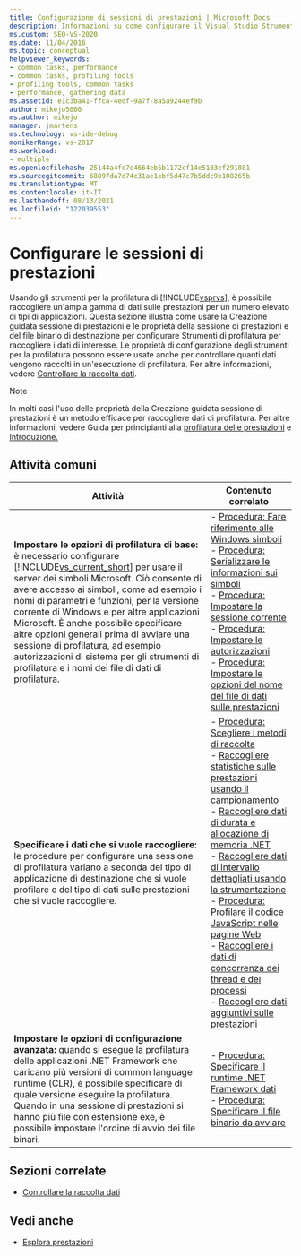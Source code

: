 ```yaml
---
title: Configurazione di sessioni di prestazioni | Microsoft Docs
description: Informazioni su come configurare il Visual Studio Strumenti di profilatura per raccogliere i dati sulle prestazioni desiderati. Questo articolo elenca le attività comuni e fornisce collegamenti.
ms.custom: SEO-VS-2020
ms.date: 11/04/2016
ms.topic: conceptual
helpviewer_keywords:
- common tasks, performance
- common tasks, profiling tools
- profiling tools, common tasks
- performance, gathering data
ms.assetid: e1c3ba41-ffca-4edf-9a7f-8a5a9244ef9b
author: mikejo5000
ms.author: mikejo
manager: jmartens
ms.technology: vs-ide-debug
monikerRange: vs-2017
ms.workload:
- multiple
ms.openlocfilehash: 25144a4fe7e4664eb5b1172cf14e5103ef291881
ms.sourcegitcommit: 68897da7d74c31ae1ebf5d47c7b5ddc9b108265b
ms.translationtype: MT
ms.contentlocale: it-IT
ms.lasthandoff: 08/13/2021
ms.locfileid: "122039553"
---
```

# <a name="configure-performance-sessions"></a>Configurare le sessioni di prestazioni
Usando gli strumenti per la profilatura di [!INCLUDE[vsprvs](../code-quality/includes/vsprvs_md.md)], è possibile raccogliere un'ampia gamma di dati sulle prestazioni per un numero elevato di tipi di applicazioni. Questa sezione illustra come usare la Creazione guidata sessione di prestazioni e le proprietà della sessione di prestazioni e del file binario di destinazione per configurare Strumenti di profilatura per raccogliere i dati di interesse. Le proprietà di configurazione degli strumenti per la profilatura possono essere usate anche per controllare quanti dati vengono raccolti in un'esecuzione di profilatura. Per altre informazioni, vedere [Controllare la raccolta dati](../profiling/controlling-data-collection.md).

> [!NOTE]
> In molti casi l'uso delle proprietà della Creazione guidata sessione di prestazioni è un metodo efficace per raccogliere dati di profilatura. Per altre informazioni, vedere Guida per principianti alla [profilatura delle prestazioni](../profiling/beginners-guide-to-performance-profiling.md) e [Introduzione.](../profiling/getting-started-with-performance-tools.md)

## <a name="common-tasks"></a>Attività comuni

| Attività | Contenuto correlato |
| - | - |
| **Impostare le opzioni di profilatura di base:** è necessario configurare [!INCLUDE[vs_current_short](../code-quality/includes/vs_current_short_md.md)] per usare il server dei simboli Microsoft. Ciò consente di avere accesso ai simboli, come ad esempio i nomi di parametri e funzioni, per la versione corrente di Windows e per altre applicazioni Microsoft. È anche possibile specificare altre opzioni generali prima di avviare una sessione di profilatura, ad esempio autorizzazioni di sistema per gli strumenti di profilatura e i nomi dei file di dati di profilatura. | -   [Procedura: Fare riferimento alle Windows simboli](../profiling/how-to-reference-windows-symbol-information.md)<br />-   [Procedura: Serializzare le informazioni sui simboli](../profiling/how-to-serialize-symbol-information.md)<br />-   [Procedura: Impostare la sessione corrente](../profiling/how-to-set-the-current-session.md)<br />-   [Procedura: Impostare le autorizzazioni](../profiling/how-to-set-permissions.md)<br />-   [Procedura: Impostare le opzioni del nome del file di dati sulle prestazioni](../profiling/how-to-set-performance-data-file-name-options.md) |
| **Specificare i dati che si vuole raccogliere:** le procedure per configurare una sessione di profilatura variano a seconda del tipo di applicazione di destinazione che si vuole profilare e del tipo di dati sulle prestazioni che si vuole raccogliere. | -   [Procedura: Scegliere i metodi di raccolta](../profiling/how-to-choose-collection-methods.md)<br />-   [Raccogliere statistiche sulle prestazioni usando il campionamento](../profiling/collecting-performance-statistics-by-using-sampling.md)<br />-   [Raccogliere dati di durata e allocazione di memoria .NET](../profiling/collecting-dotnet-memory-allocation-and-lifetime-data.md)<br />-   [Raccogliere dati di intervallo dettagliati usando la strumentazione](../profiling/collecting-detailed-timing-data-by-using-instrumentation.md)<br />-   [Procedura: Profilare il codice JavaScript nelle pagine Web](../profiling/how-to-profile-javascript-code-in-web-pages.md)<br />-   [Raccogliere i dati di concorrenza dei thread e dei processi](../profiling/collecting-thread-and-process-concurrency-data.md)<br />-   [Raccogliere dati aggiuntivi sulle prestazioni](../profiling/collecting-additional-performance-data.md) |
| **Impostare le opzioni di configurazione avanzata:** quando si esegue la profilatura delle applicazioni .NET Framework che caricano più versioni di common language runtime (CLR), è possibile specificare di quale versione eseguire la profilatura. Quando in una sessione di prestazioni si hanno più file con estensione exe, è possibile impostare l'ordine di avvio dei file binari. | -   [Procedura: Specificare il runtime .NET Framework dati](../profiling/how-to-specify-the-dotnet-framework-runtime.md)<br />-   [Procedura: Specificare il file binario da avviare](../profiling/how-to-specify-the-binary-to-start.md) |

## <a name="related-sections"></a>Sezioni correlate
- [Controllare la raccolta dati](../profiling/controlling-data-collection.md)

## <a name="see-also"></a>Vedi anche
- [Esplora prestazioni](../profiling/performance-explorer.md)

